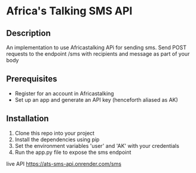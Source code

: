 # Africa's Talking SMS API
## Description
<p> An implementation to use Africastalking APi for sending sms. Send POST requests to the endpoint /sms with recipients and message as part of your body</p>

## Prerequisites
- Register for an account in Africastalking
- Set up an app and generate an API key (henceforth aliased as AK)


## Installation
1. Clone this repo into your project
2. Install the dependencies using pip
3. Set the environment variables 'user' and 'AK' with your credentials
4. Run the app.py  file to expose the sms endpoint

live API
https://ats-sms-api.onrender.com/sms